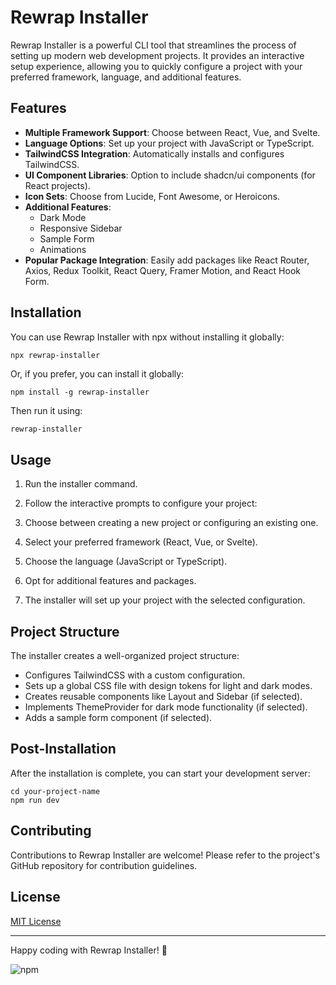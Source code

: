 # Rewrap Installer

Rewrap Installer is a powerful CLI tool that streamlines the process of setting up modern web development projects. It provides an interactive setup experience, allowing you to quickly configure a project with your preferred framework, language, and additional features.

## Features

- **Multiple Framework Support**: Choose between React, Vue, and Svelte.
- **Language Options**: Set up your project with JavaScript or TypeScript.
- **TailwindCSS Integration**: Automatically installs and configures TailwindCSS.
- **UI Component Libraries**: Option to include shadcn/ui components (for React projects).
- **Icon Sets**: Choose from Lucide, Font Awesome, or Heroicons.
- **Additional Features**:
  - Dark Mode
  - Responsive Sidebar
  - Sample Form
  - Animations
- **Popular Package Integration**: Easily add packages like React Router, Axios, Redux Toolkit, React Query, Framer Motion, and React Hook Form.

## Installation

You can use Rewrap Installer with npx without installing it globally:

```bash
npx rewrap-installer

```

Or, if you prefer, you can install it globally:

```shellscript
npm install -g rewrap-installer
```

Then run it using:

```shellscript
rewrap-installer
```

## Usage

1. Run the installer command.
2. Follow the interactive prompts to configure your project:

1. Choose between creating a new project or configuring an existing one.
2. Select your preferred framework (React, Vue, or Svelte).
3. Choose the language (JavaScript or TypeScript).
4. Opt for additional features and packages.



3. The installer will set up your project with the selected configuration.


## Project Structure

The installer creates a well-organized project structure:

- Configures TailwindCSS with a custom configuration.
- Sets up a global CSS file with design tokens for light and dark modes.
- Creates reusable components like Layout and Sidebar (if selected).
- Implements ThemeProvider for dark mode functionality (if selected).
- Adds a sample form component (if selected).


## Post-Installation

After the installation is complete, you can start your development server:

```shellscript
cd your-project-name
npm run dev
```

## Contributing

Contributions to Rewrap Installer are welcome! Please refer to the project's GitHub repository for contribution guidelines.

## License

[MIT License](LICENSE)

---

Happy coding with Rewrap Installer! 🚀

![npm](https://img.shields.io/npm/dm/<rewrap-vitejs-tailwind>)
